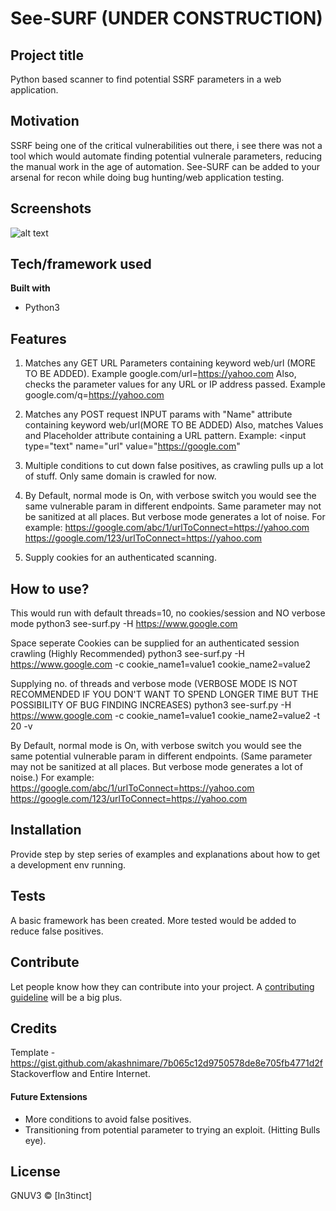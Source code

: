 # See-SURF (UNDER CONSTRUCTION)


## Project title
Python based scanner to find potential SSRF parameters in a web application.

## Motivation
SSRF being one of the critical vulnerabilities out there, i see there was not a tool which would automate finding potential
vulnerale parameters, reducing the manual work in the age of automation. See-SURF can be added to your arsenal for recon while doing bug hunting/web application testing.

 
## Screenshots
![alt text](https://github.com/In3tinct/See-SURF/blob/master/See-SURF.png)

## Tech/framework used
<b>Built with</b>
- Python3

## Features
1) Matches any GET URL Parameters containing keyword web/url (MORE TO BE ADDED). Example google.com/url=https://yahoo.com 
Also, 
checks the parameter values for any URL or IP address passed. Example google.com/q=https://yahoo.com

2) Matches any POST request INPUT params with "Name" attribute containing keyword web/url(MORE TO BE ADDED)
Also,
matches Values and Placeholder attribute containing a URL pattern. 
Example: <input type="text" name="url" value="https://google.com"

3) Multiple conditions to cut down false positives, as crawling pulls up a lot of stuff. Only same domain is crawled for now.

4) By Default, normal mode is On, with verbose switch you would see the same vulnerable param in different endpoints. 
Same parameter may not be sanitized at all places. But verbose mode generates a lot of noise.
For example: 
https://google.com/abc/1/urlToConnect=https://yahoo.com
https://google.com/123/urlToConnect=https://yahoo.com

5) Supply cookies for an authenticated scanning.

## How to use?
This would run with default threads=10, no cookies/session and NO verbose mode 
python3 see-surf.py -H https://www.google.com

Space seperate Cookies can be supplied for an authenticated session crawling (Highly Recommended)
python3 see-surf.py -H https://www.google.com -c cookie_name1=value1 cookie_name2=value2

Supplying no. of threads and verbose mode (VERBOSE MODE IS NOT RECOMMENDED IF YOU DON'T WANT TO SPEND LONGER TIME BUT THE 
POSSIBILITY OF BUG FINDING INCREASES)
python3 see-surf.py -H https://www.google.com -c cookie_name1=value1 cookie_name2=value2 -t 20 -v

By Default, normal mode is On, with verbose switch you would see the same potential vulnerable param in different endpoints. 
(Same parameter may not be sanitized at all places. But verbose mode generates a lot of noise.)
For example: 
https://google.com/abc/1/urlToConnect=https://yahoo.com
https://google.com/123/urlToConnect=https://yahoo.com


## Installation
Provide step by step series of examples and explanations about how to get a development env running.

## Tests
A basic framework has been created. 
More tested would be added to reduce false positives.


## Contribute

Let people know how they can contribute into your project. A [contributing guideline](https://github.com/zulip/zulip-electron/blob/master/CONTRIBUTING.md) will be a big plus.

## Credits
Template - https://gist.github.com/akashnimare/7b065c12d9750578de8e705fb4771d2f
Stackoverflow and Entire Internet. 

#### Future Extensions
- More conditions to avoid false positives.
- Transitioning from potential parameter to trying an exploit. (Hitting Bulls eye).

## License
GNUV3 © [In3tinct]
